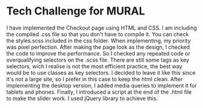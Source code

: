# Tech Challenge for MURAL
I have implemented the Checkout page using HTML and CSS. I am including the compiled 
.css file so that you don't have to compile it. You can check the styles.scss included in the css 
folder.
When implementing, my priority was pixel perfection. After making the page look as the design, 
I checked the code to improve the performance. So I checked any repeated code or 
overqualifying selectors on the .scss file. There are still some tags as key selectors, wich
I realise is not the most efficient practice, the best way would be to use classes as key selectors. 
I decided to leave it like this since it's not a large site, so I prefer in this case to keep
the html clean.
After implementing the desktop version, I added media queries to implement it for tablets and
phones.
Finally, I introduced a script at the end of the .html file to make the slider work. I used jQuery
library to achieve this.